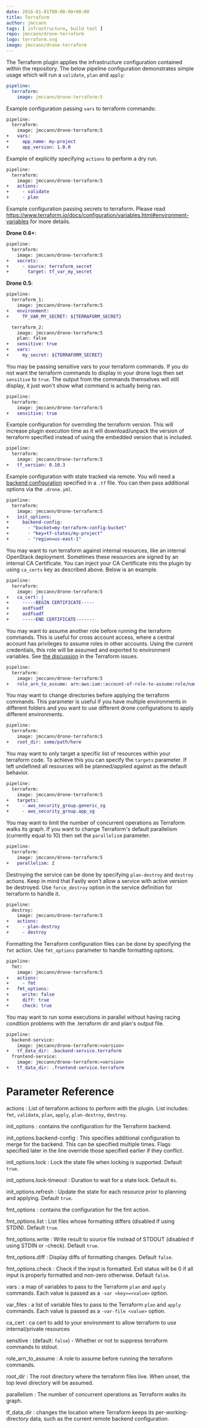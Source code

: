 ```yaml
---
date: 2016-01-01T00:00:00+00:00
title: Terraform
author: jmccann
tags: [ infrastructure, build tool ]
repo: jmccann/drone-terraform
logo: terraform.svg
image: jmccann/drone-terraform
---
```


The Terraform plugin applies the infrastructure configuration contained within the repository. The below pipeline configuration demonstrates simple usage which will run a `validate`, `plan` and `apply`:

```yaml
pipeline:
  terraform:
    image: jmccann/drone-terraform:5
```

Example configuration passing `vars` to terraform commands:

```diff
pipeline:
  terraform:
    image: jmccann/drone-terraform:5
+   vars:
+     app_name: my-project
+     app_version: 1.0.0
```

Example of explicitly specifying `actions` to perform a dry run.

```diff
pipeline:
  terraform:
    image: jmccann/drone-terraform:5
+   actions:
+     - validate
+     - plan
```

Example configuration passing secrets to terraform.  Please read
https://www.terraform.io/docs/configuration/variables.html#environment-variables
for more details.

**Drone 0.6+**:

```diff
pipeline:
  terraform:
    image: jmccann/drone-terraform:5
+   secrets:
+     - source: terraform_secret
+       target: tf_var_my_secret
```

**Drone 0.5**:

```diff
pipeline:
  terraform_1:
    image: jmccann/drone-terraform:5
+   environment:
+     TF_VAR_MY_SECRET: ${TERRAFORM_SECRET}

  terraform_2:
    image: jmccann/drone-terraform:5
    plan: false
+   sensitive: true
+   vars:
+     my_secret: ${TERRAFORM_SECRET}
```

You may be passing sensitive vars to your terraform commands.  If you do not want
the terraform commands to display in your drone logs then set `sensitive` to `true`.
The output from the commands themselves will still display, it just won't show
what command is actually being ran.

```diff
pipeline:
  terraform:
    image: jmccann/drone-terraform:5
+   sensitive: true
```

Example configuration for overriding the terraform version.  This will increase
plugin execution time as it will download/unpack the version of terraform
specified instead of using the embedded version that is included.

```diff
pipeline:
  terraform:
    image: jmccann/drone-terraform:5
+   tf_version: 0.10.3
```

Example configuration with state tracked via remote.  You will need a
[backend configuration](https://www.terraform.io/docs/backends/config.html)
specified in a `.tf` file.  You can then pass additional options via the `.drone.yml`.

```diff
pipeline:
  terraform:
    image: jmccann/drone-terraform:5
+   init_options:
+     backend-config:
+       - "bucket=my-terraform-config-bucket"
+       - "key=tf-states/my-project"
+       - "region=us-east-1"
```

You may want to run terraform against internal resources, like an internal
OpenStack deployment.  Sometimes these resources are signed by an internal
CA Certificate.  You can inject your CA Certificate into the plugin by using
`ca_certs` key as described above.  Below is an example.

```diff
pipeline:
  terraform:
    image: jmccann/drone-terraform:5
+   ca_cert: |
+     -----BEGIN CERTIFICATE-----
+     asdfsadf
+     asdfsadf
+     -----END CERTIFICATE-------
```

You may want to assume another role before running the terraform commands.
This is useful for cross account access, where a central account has privileges
to assume roles in other accounts. Using the current credentials, this role will
be assumed and exported to environment variables.
See [the discussion](https://github.com/hashicorp/terraform/issues/1275) in the Terraform issues.

```diff
pipeline:
  terraform:
    image: jmccann/drone-terraform:5
+   role_arn_to_assume: arn:aws:iam::account-of-role-to-assume:role/name-of-role
```

You may want to change directories before applying the terraform commands.
This parameter is useful if you have multiple environments in different folders
and you want to use different drone configurations to apply different environments.

```diff
pipeline:
  terraform:
    image: jmccann/drone-terraform:5
+   root_dir: some/path/here
```

You may want to only target a specific list of resources within your terraform
code. To achieve this you can specify the `targets` parameter. If left undefined
all resources will be planned/applied against as the default behavior.

```diff
pipeline:
  terraform:
    image: jmccann/drone-terraform:5
+   targets:
+     - aws_security_group.generic_sg
+     - aws_security_group.app_sg
```

You may want to limit the number of concurrent operations as Terraform walks its graph.
If you want to change Terraform's default parallelism (currently equal to 10) then set the `parallelism` parameter.

```diff
pipeline:
  terraform:
    image: jmccann/drone-terraform:5
+   parallelism: 2
```

Destroying the service can be done by specifying `plan-destroy` and `destroy` actions. Keep in mind that Fastly won't allow a service with active version be destroyed. Use `force_destroy` option in the service definition for terraform to handle it.

```diff
pipeline:
  destroy:
    image: jmccann/drone-terraform:5
+   actions:
+     - plan-destroy
+     - destroy
```

Formatting the Terraform configuration files can be done by specifying the `fmt` action. Use `fmt_options` parameter to handle formatting options.

```diff
pipeline:
  fmt:
    image: jmccann/drone-terraform:5
+   actions:
+     - fmt
+   fmt_options:
+     write: false
+     diff: true
+     check: true
```

You may want to run some executions in parallel without having racing condition problems with the .terraform dir and 
plan's output file.

```diff
pipeline:
  backend-service:
    image: jmccann/drone-terraform:<version>
+   tf_data_dir: .backend-service.terraform
  frontend-service:
    image: jmccann/drone-terraform:<version>
+   tf_data_dir: .frontend-service.terraform
```

# Parameter Reference

actions
: List of terraform actions to perform with the plugin.  List includes:
`fmt`, `validate`, `plan`, `apply`, `plan-destroy`, `destroy`.

init_options
: contains the configuration for the Terraform backend.

init_options.backend-config
: This specifies additional configuration to merge for the backend. This can be
specified multiple times. Flags specified later in the line override those
specified earlier if they conflict.

init_options.lock
: Lock the state file when locking is supported. Default `true`.

init_options.lock-timeout
: Duration to wait for a state lock. Default `0s`.

init_options.refresh
: Update the state for each resource prior to planning and applying. Default `true`.

fmt_options
: contains the configuration for the fmt action.

fmt_options.list
: List files whose formatting differs (disabled if using STDIN). Default `true`.

fmt_options.write
: Write result to source file instead of STDOUT (disabled if using STDIN or -check). Default `true`.

fmt_options.diff
: Display diffs of formatting changes. Default `false`.

fmt_options.check
: Check if the input is formatted. Exit status will be 0 if all input is properly formatted and non-zero otherwise. Default `false`.

vars
: a map of variables to pass to the Terraform `plan` and `apply` commands.
Each value is passed as a `-var <key>=<value>` option.

var_files
: a list of variable files to pass to the Terraform `plan` and `apply` commands.
Each value is passed as a `-var-file <value>` option.

ca_cert
: ca cert to add to your environment to allow terraform to use internal/private resources

sensitive
: (default: `false`) - Whether or not to suppress terraform commands to stdout.

role_arn_to_assume
: A role to assume before running the terraform commands.

root_dir
: The root directory where the terraform files live. When unset, the top level directory will be assumed.

parallelism
: The number of concurrent operations as Terraform walks its graph.

tf_data_dir
: changes the location where Terraform keeps its per-working-directory data, such as the current remote backend configuration.
